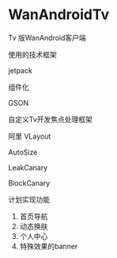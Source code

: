 # WanAndroidTv
Tv 版WanAndroid客户端

使用的技术框架

jetpack

组件化 

GSON

自定义Tv开发焦点处理框架

阿里 VLayout

AutoSize

LeakCanary

BlockCanary





计划实现功能

1.  首页导航
2. 动态换肤
3. 个人中心
4.  特殊效果的banner

